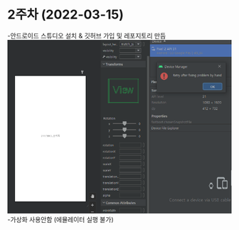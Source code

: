 # 2주차 (2022-03-15)
-안드로이드 스튜디오 설치 & 깃허브 가입 및 레포지토리 만듬
<img width="" height="" src="./pic/2주차.png"></img>
 -가상화 사용안함 (에뮬레이터 실행 불가)
